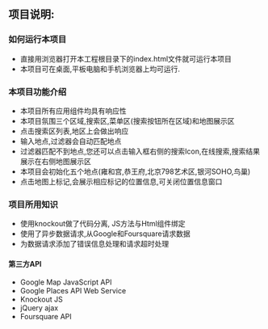 ## 项目说明:
### 如何运行本项目
 - 直接用浏览器打开本工程根目录下的index.html文件就可运行本项目
 - 本项目可在桌面,平板电脑和手机浏览器上均可运行.
### 本项目功能介绍
 - 本项目所有应用组件均具有响应性
 - 本项目氛围三个区域,搜索区,菜单区(搜索按钮所在区域)和地图展示区
 - 点击搜索区列表,地区上会做出响应
 - 输入地点,过滤器会自动匹配地点
 - 过滤器匹配不到地点,您还可以点击输入框右侧的搜索Icon,在线搜索,搜索结果展示在右侧地图展示区
 - 本项目会初始化五个地点(雍和宫,恭王府,北京798艺术区,银河SOHO,鸟巢)
 - 点击地图上标记,会展示相应标记的位置信息,可关闭位置信息窗口

### 项目所用知识
 - 使用knockout做了代码分离, JS方法与Html组件绑定
 - 使用了异步数据请求,从Google和Foursquare请求数据
 - 为数据请求添加了错误信息处理和请求超时处理

#### 第三方API
 - Google Map JavaScript API
 - Google Places API Web Service
 - Knockout JS
 - jQuery ajax
 - Foursquare API

